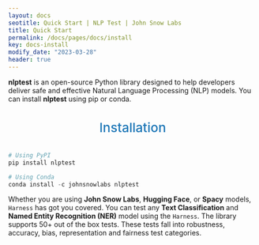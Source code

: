```yaml
---
layout: docs
seotitle: Quick Start | NLP Test | John Snow Labs
title: Quick Start
permalink: /docs/pages/docs/install
key: docs-install
modify_date: "2023-03-28"
header: true
---
```


<div class="main-docs" markdown="1"><div class="h3-box" markdown="1">

**nlptest** is an open-source Python library designed to help developers deliver safe and effective Natural Language Processing (NLP) models.
You can install **nlptest** using pip or conda.

<div class="heading" id="installation"> Installation </div>

```python 
# Using PyPI
pip install nlptest

# Using Conda
conda install -c johnsnowlabs nlptest
```

Whether you are using **John Snow Labs**, **Hugging Face**, or **Spacy** models, ``Harness`` has got you covered. You can test any **Text Classification** and **Named Entity Recognition (NER)** model using the ``Harness``. The library supports 50+ out of the box tests. These tests fall into robustness, accuracy, bias, representation and fairness test categories.


<style>
  .heading {
    text-align: center;
    font-size: 26px;
    font-weight: 500;
    padding-top: 20px;
    padding-bottom: 20px;
  }

  #installation {
    color: #1E77B7;
  }
  
  #one-liners {
    color: #1E77B7;
  }
  

</div></div>